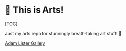# 👏 This is Arts!

[TOC]

Just my arts repo for stunningly breath-taking art stuff! 🥳



[Adam Lister Gallery](https://adam-lister-gallery.myshopify.com/password)
